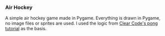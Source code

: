 ### Air Hockey
A simple air hockey game made in Pygame. Everything is drawn in Pygame, no image files or sprites are used. I used the logic from [Clear Code's pong tutorial](https://www.youtube.com/watch?v=Qf3-aDXG8q4) as the basis.
